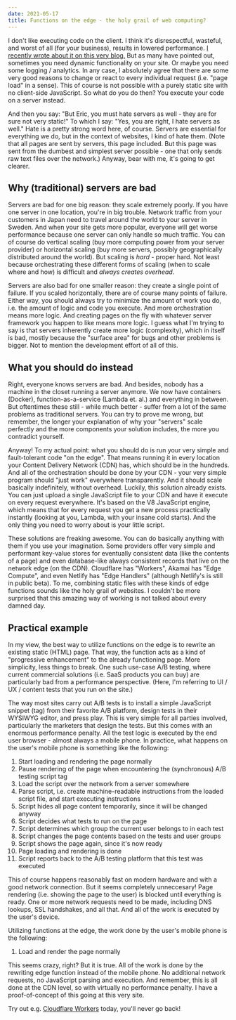 ```yaml
---
date: 2021-05-17
title: Functions on the edge - the holy grail of web computing?
---
```


I don't like executing code on the client. I think it's disrespectful, wasteful, and worst of all (for your business), results in lowered performance. [I recently wrote about it on this very blog.](/blog/your-website-is-not-an-app/) But as many have pointed out, sometimes you need dynamic functionality on your site. Or maybe you need some logging / analytics. In any case, I absolutely agree that there are some very good reasons to change or react to every individual request (i.e. "page load" in a sense). This of course is not possible with a purely static site with no client-side JavaScript. So what do you do then? You execute your code on a server instead.

And then you say: "But Eric, you must hate servers as well - they are for sure not very static!" To which I say: "Yes, you are right, I hate servers as well." Hate is a pretty strong word here, of course. Servers are essential for everything we do, but in the context of websites, I kind of hate them. (Note that all pages are sent by servers, this page included. But this page was sent from the dumbest and simplest server possible - one that only sends raw text files over the network.) Anyway, bear with me, it's going to get clearer.

## Why (traditional) servers are bad

Servers are bad for one big reason: they scale extremely poorly. If you have one server in one location, you're in big trouble. Network traffic from your customers in Japan need to travel around the world to your server in Sweden. And when your site gets more popular, everyone will get worse performance because one server can only handle so much traffic. You can of course do vertical scaling (buy more computing power from your server provider) or horizontal scaling (buy more servers, possibly geographically distributed around the world). But scaling is *hard* - proper hard. Not least because orchestrating these different forms of scaling (when to scale where and how) is difficult and *always creates overhead*.

Servers are also bad for one smaller reason: they create a single point of failure. If you scaled horizontally, there are of course many points of failure. Either way, you should always try to minimize the amount of work you do, i.e. the amount of logic and code you execute. And more orchestration means more logic. And creating pages on the fly with whatever server framework you happen to like means more logic. I guess what I'm trying to say is that servers inherently create more logic (complexity), which in itself is bad, mostly because the "surface area" for bugs and other problems is bigger. Not to mention the development effort of all of this.

## What you should do instead

Right, everyone knows servers are bad. And besides, nobody has a machine in the closet running a server anymore. We now have containers (Docker), function-as-a-service (Lambda et. al.) and everything in between. But oftentimes these still - while much better - suffer from a lot of the same problems as traditional servers. You can try to prove me wrong, but remember, the longer your explanation of why your "servers" scale perfectly and the more components your solution includes, the more you contradict yourself.

Anyway! To my actual point: what you should do is run your very simple and fault-tolerant code "on the edge". That means running it in every location your Content Delivery Network (CDN) has, which should be in the hundreds. And all of the orchestration should be done by your CDN - your very simple program should "just work" everywhere transparently. And it should scale basically indefinitely, without overhead. Luckily, this solution already exists. You can just upload a single JavaScript file to your CDN and have it execute on every request everywhere. It's based on the V8 JavaScript engine, which means that for every request you get a new process practically instantly (looking at you, Lambda, with your insane cold starts). And the only thing you need to worry about is your little script.

These solutions are freaking awesome. You can do basically anything with them if you use your imagination. Some providers offer very simple and performant key-value stores for eventually consistent data (like the contents of a page) and even database-like always consistent records that live on the network edge (on the CDN). Cloudflare has "Workers", Akamai has "Edge Compute", and even Netlify has "Edge Handlers" (although Netlify's is still in public beta). To me, combining static files with these kinds of edge functions sounds like the holy grail of websites. I couldn't be more surprised that this amazing way of working is not talked about every damned day.

## Practical example

In my view, the best way to utilize functions on the edge is to rewrite an existing static (HTML) page. That way, the function acts as a kind of "progressive enhancement" to the already functioning page. More simplicity, less things to break. One such use-case A/B testing, where current commercial solutions (i.e. SaaS products you can buy) are particularly bad from a performance perspective. (Here, I'm referring to UI / UX / content tests that you run on the site.)

The way most sites carry out A/B tests is to install a simple JavaScript snippet (tag) from their favorite A/B platform, design tests in their WYSIWYG editor, and press play. This is very simple for all parties involved, particularly the marketers that design the tests. But this comes with an enormous performance penalty. All the test logic is executed by the end user browser - almost always a mobile phone. In practice, what happens on the user's mobile phone is something like the following:

1. Start loading and rendering the page normally
1. Pause rendering of the page when encountering the (synchronous) A/B testing script tag
1. Load the script over the network from a server somewhere
1. Parse script, i.e. create machine-readable instructions from the loaded script file, and start executing instructions
1. Script hides all page content temporarily, since it will be changed anyway
1. Script decides what tests to run on the page
1. Script determines which group the current user belongs to in each test
1. Script changes the page contents based on the tests and user groups
1. Script shows the page again, since it's now ready
1. Page loading and rendering is done
1. Script reports back to the A/B testing platform that this test was executed

This of course happens reasonably fast on modern hardware and with a good network connection. But it seems completely unneccesary! Page rendering (i.e. showing the page to the user) is blocked until everything is ready. One or more network requests need to be made, including DNS lookups, SSL handshakes, and all that. And all of the work is executed by the user's device.

Utilizing functions at the edge, the work done by the user's mobile phone is the following:

1. Load and render the page normally

This seems crazy, right? But it is true. All of the work is done by the rewriting edge function instead of the mobile phone. No additional network requests, no JavaScript parsing and execution. And remember, this is all done at the CDN level, so with virtually no performance penalty. I have a proof-of-concept of this going at this very site.

Try out e.g. [Cloudflare Workers](https://workers.cloudflare.com/) today, you'll never go back!
